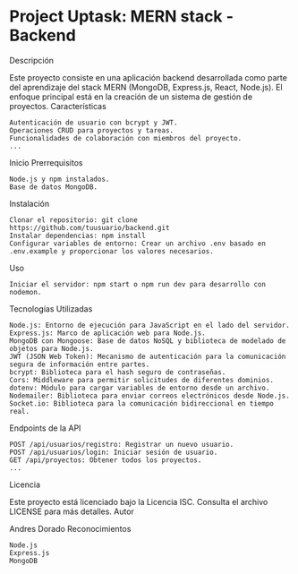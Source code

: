 # Project Uptask: MERN stack - Backend

Descripción

Este proyecto consiste en una aplicación backend desarrollada como parte del aprendizaje del stack MERN (MongoDB, Express.js, React, Node.js). El enfoque principal está en la creación de un sistema de gestión de proyectos.
Características

    Autenticación de usuario con bcrypt y JWT.
    Operaciones CRUD para proyectos y tareas.
    Funcionalidades de colaboración con miembros del proyecto.
    ...

Inicio
Prerrequisitos

    Node.js y npm instalados.
    Base de datos MongoDB.

Instalación

    Clonar el repositorio: git clone https://github.com/tuusuario/backend.git
    Instalar dependencias: npm install
    Configurar variables de entorno: Crear un archivo .env basado en .env.example y proporcionar los valores necesarios.

Uso

    Iniciar el servidor: npm start o npm run dev para desarrollo con nodemon.

Tecnologías Utilizadas

    Node.js: Entorno de ejecución para JavaScript en el lado del servidor.
    Express.js: Marco de aplicación web para Node.js.
    MongoDB con Mongoose: Base de datos NoSQL y biblioteca de modelado de objetos para Node.js.
    JWT (JSON Web Token): Mecanismo de autenticación para la comunicación segura de información entre partes.
    bcrypt: Biblioteca para el hash seguro de contraseñas.
    Cors: Middleware para permitir solicitudes de diferentes dominios.
    dotenv: Módulo para cargar variables de entorno desde un archivo.
    Nodemailer: Biblioteca para enviar correos electrónicos desde Node.js.
    Socket.io: Biblioteca para la comunicación bidireccional en tiempo real.

Endpoints de la API

    POST /api/usuarios/registro: Registrar un nuevo usuario.
    POST /api/usuarios/login: Iniciar sesión de usuario.
    GET /api/proyectos: Obtener todos los proyectos.
    ...

Licencia

Este proyecto está licenciado bajo la Licencia ISC. Consulta el archivo LICENSE para más detalles.
Autor

Andres Dorado
Reconocimientos

    Node.js
    Express.js
    MongoDB
